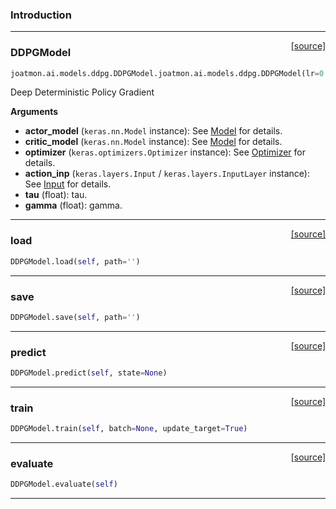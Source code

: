 ### Introduction

---

<span style="float:right;">[[source]](https://github.com/malkoch/joatmon/blob/master/joatmon/ai/models/ddpg.py#L19)</span>
### DDPGModel

```python
joatmon.ai.models.ddpg.DDPGModel.joatmon.ai.models.ddpg.DDPGModel(lr=0.001, tau=0.0001, gamma=0.99, actor=None, critic=None)
```


Deep Deterministic Policy Gradient

__Arguments__

- __actor_model__ (`keras.nn.Model` instance): See [Model](#) for details.
- __critic_model__ (`keras.nn.Model` instance): See [Model](#) for details.
- __optimizer__ (`keras.optimizers.Optimizer` instance):
See [Optimizer](#) for details.
- __action_inp__ (`keras.layers.Input` / `keras.layers.InputLayer` instance):
See [Input](#) for details.
- __tau__ (float): tau.
- __gamma__ (float): gamma.

----

<span style="float:right;">[[source]](https://github.com/malkoch/joatmon/blob/master/joatmon/ai/models/ddpg.py#L54)</span>

### load


```python
DDPGModel.load(self, path='')
```

----

<span style="float:right;">[[source]](https://github.com/malkoch/joatmon/blob/master/joatmon/ai/models/ddpg.py#L60)</span>

### save


```python
DDPGModel.save(self, path='')
```

----

<span style="float:right;">[[source]](https://github.com/malkoch/joatmon/blob/master/joatmon/ai/models/ddpg.py#L116)</span>

### predict


```python
DDPGModel.predict(self, state=None)
```

----

<span style="float:right;">[[source]](https://github.com/malkoch/joatmon/blob/master/joatmon/ai/models/ddpg.py#L120)</span>

### train


```python
DDPGModel.train(self, batch=None, update_target=True)
```

----

<span style="float:right;">[[source]](https://github.com/malkoch/joatmon/blob/master/joatmon/ai/models/ddpg.py#L158)</span>

### evaluate


```python
DDPGModel.evaluate(self)
```


---
